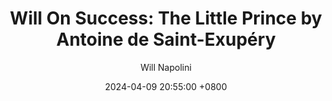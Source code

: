 ---
title: "Will On Success: The Little Prince by Antoine de Saint-Exupéry"
author: Will Napolini
date: 2024-04-09 20:55:00 +0800
categories: [Mindset, Book-summaries]
tags:
  [
    the-little-prince,
    antonie-saint-exupery,
    classic-literature,
    philosophical-novel,
    childhood-memories,
    love-and-loss,
    innocence,
    selflessness,
    friendship,
    existentialism,
    wisdom-of-the-prince,
    beauty-in-simplicity,
    life-lessons,
    planet-earth,
    rose-character,
    fox-character,
    snake-character,
    contemplation-of-life,
    timeless-story,
    thought-provoking,
    allegorical-tale,
    morals-and-values
  ]
image: https://pbs.twimg.com/media/GO2CmNCWsAI5P6N?format=jpg&name=large
alt: "Will On Success: The Little Prince by Antoine de Saint-Exupéry"
fallback:
  - 
  # Replace with the URL of your backup image
  -
  # Replace with the URL of your backup image
---